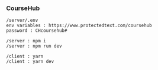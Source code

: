 ### CourseHub
```
/server/.env
env variables : https://www.protectedtext.com/coursehub
password : CHcoursehub#
```
```
/server : npm i 
/server : npm run dev
```
```
/client : yarn 
/client : yarn dev
```
